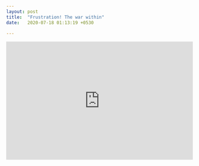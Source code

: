 ```yaml
---
layout: post
title:  "Frustration! The war within"
date:   2020-07-18 01:13:19 +0530
 
---
```

 <div class='embed-container'>
<iframe width="100%" height="320" src="https://www.youtube.com/embed/y5SLGXMzVQ8" frameborder="0" allow="accelerometer; autoplay; encrypted-media; gyroscope; picture-in-picture" allowfullscreen></iframe>
</div>